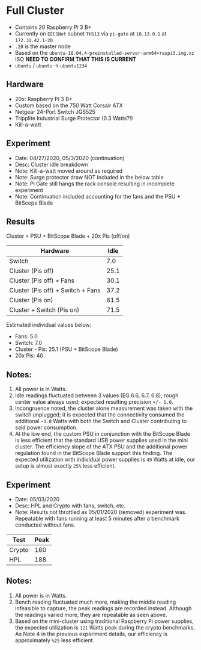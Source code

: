 # Full Cluster

- Contains 20 Raspberry Pi 3 B+
- Currently on `EECSNet` subnet `TH113` via `pi-gate` at `10.13.0.1` at `172.31.42.1-20`
- `.20` is the master node
- Based on the `ubuntu-18.04.4-preinstalled-server-arm64+raspi3.img.xz` ISO **NEED TO CONFIRM THAT THIS IS CURRENT**
- `ubuntu` / `ubuntu` -> `ubuntu1234`

## Hardware

- 20x: Raspberry Pi 3 B+
- Custom based on the 750 Watt Corsair ATX
- Netgear 24-Port Switch JGS525
- Tripplite Industrial Surge Protector (0.3 Watts?!)
- Kill-a-watt

## Experiment

- Date: 04/27/2020, 05/3/2020 (continuation)
- Desc: Cluster idle breakdown
- Note: Kill-a-watt moved around as required
- Note: Surge protector draw NOT included in the below table
- Note: Pi Gate still hangs the rack console resulting in incomplete experiment
- Note: Continuation included accounting for the fans and the PSU + BitScope Blade

## Results

Cluster = PSU + BitScope Blade + 20x Pis (off/on)

| Hardware                          | Idle |
|-----------------------------------|------|
| Switch                            | 7.0  |
| Cluster (Pis off)                 | 25.1 |
| Cluster (Pis off) + Fans          | 30.1 |
| Cluster (Pis off) + Switch + Fans | 37.2 |
| Cluster (Pis on)                  | 61.5 |
| Cluster + Switch (Pis on)         | 71.5 |

Estimated individual values below:

- Fans: 5.0
- Switch: 7.0
- Cluster - Pis: 25.1 (PSU + BitScope Blade)
- 20x Pis: 40

## Notes:

1. All power is in Watts.
2. Idle readings fluctuated between 3 values (EG 6.6, 6.7, 6.8); rough center value always used; expected resulting precision `+/- 1.0`.
3. Incongruence noted, the cluster alone measurement was taken with the switch unplugged; it is expected that the connectivity consumed the additional `~3.0` Watts with both the Switch and Cluster contributing to said power consumption.
4. At the low end, the custom PSU in conjunction with the BitScope Blade is less efficient that the standard USB power supplies used in the mini cluster. The efficiency slope of the ATX PSU and the additional power regulation found in the BitScope Blade support this finding. The expected utilization with individual power supplies is `49` Watts at idle, our setup is almost exactly `25%` less efficient.

## Experiment

- Date: 05/03/2020
- Desc: HPL and Crypto with fans, switch, etc.
- Note: Results not throttled as 05/01/2020 (removed) experiment was.  Repeatable with fans running at least 5 minutes after a benchmark conducted without fans.

| Test   | Peak |
|--------|------|
| Crypto | 160  |
| HPL    | 188  |

## Notes:

1. All power is in Watts.
2. Bench reading fluctuated much more, making the middle reading infeasible to capture, the peak readings are recorded instead. Although the readings varied more, they are repeatable as seen above.
3. Based on the mini-cluster using traditional Raspberry Pi power supplies, the expected utilization is `121` Watts peak during the crypto benchmarks. As Note 4 in the previous experiment details, our efficiency is approximately `%25` less efficient.